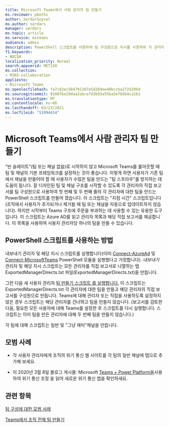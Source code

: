 ```yaml
---
title: Microsoft Teams에서 사람 관리자 팀 만들기
ms.reviewer: pbethi
author: SerdarSoysal
ms.author: serdars
manager: serdars
ms.topic: article
ms.service: msteams
audience: admin
description: PowerShell 스크립트를 사용하여 팀 구성원으로 지시를 사용하여 각 관리자에 대한 팀을 만드는 방법에 대해 자세히 알아보습니다.
f1.keywords:
- NOCSH
localization_priority: Normal
search.appverid: MET150
ms.collection:
- M365-collaboration
appliesto:
- Microsoft Teams
ms.openlocfilehash: fa7c82ec584791107e5d269ee40bccba272d20b4
ms.sourcegitcommit: 01087be29daa3abce7d3b03a55ba5ef8db4ca161
ms.translationtype: MT
ms.contentlocale: ko-KR
ms.lasthandoff: 03/23/2021
ms.locfileid: "51094414"
---
```

# <a name="create-people-manager-teams-in-microsoft-teams"></a>Microsoft Teams에서 사람 관리자 팀 만들기


"빈 슬레이트"(팀 또는 채널 없음)로 시작하지 않고 Microsoft Teams를 롤아웃할 때 팀 및 채널의 기본 프레임워크를 설정하는 것이 좋습니다. 이렇게 하면 사용자가 기존 팀에서 채널을 만들어야 할 때 사용자가 수많은 팀을 만드는 "팀 스프라우"를 방지하는 데 도움이 됩니다. 잘 디자인된 팀 및 채널 구조를 시작할 수 있도록 각 관리자의 직접 보고서를 팀 구성원으로 사용하여 첫 번째 및 두 번째 줄의 각 관리자에 대한 팀을 만드는 PowerShell 스크립트를 만들어 졌습니다. 이 스크립트는 "지점 시간" 스크립트입니다(조직에서 사용자가 추가되거나 제거될 때 팀 또는 채널을 자동으로 업데이트하지 않습니다). 하지만 시작부터 Teams 구조에 주문을 부과하는 데 사용할 수 있는 유용한 도구입니다. 이 스크립트는 Azure AD를 읽고 관리자 목록과 해당 직접 보고서를 제공합니다. 이 목록을 사용하여 사용자 관리자당 하나의 팀을 만들 수 있습니다. 

## <a name="how-to-use-the-powershell-script"></a>PowerShell 스크립트를 사용하는 방법 

내보내기 관리자 [](scripts/powershell-script-create-teams-from-managers-export-managers.md) 및 해당 지시 스크립트를 실행합니다(이미 [Connect-AzureAd](/powershell/module/azuread/connect-azuread?view=azureadps-2.0) 및 [Connect-MicrosoftTeams](/powershell/module/teams/connect-microsoftteams?view=teams-ps) PowerShell 모듈을 실행했다고 가정합니다). *내보내기* 관리자 및 해당 지시 스크립트는 모든 관리자를 직접 보고서로 나열하는 탭 ExportedManagerDirects.txt 파일(ExportedManagerDirects.txt)을 만듭니다. 

그런 다음 새 사용자 관리자 [팀 만들기 스크립트 를 실행합니다.](scripts/powershell-script-create-teams-from-managers-new-teams.md) 이 스크립트는 ExportedManagerDirects.txt 각 관리자에 대한 팀을 만들고 해당 관리자의 직접 보고서를 구성원으로 만듭니다. Teams에 대해 관리자 또는 직접을 사용하도록 설정하지 않은 경우 스크립트는 해당 관리자를 건너뛰고 팀을 만들지 않습니다. (보고서를 검토한 다음, 필요한 모든 사용자에 대해 Teams를 설정한 후 스크립트를 다시 실행합니다. 스크립트는 이미 팀을 만든 관리자에 대해 두 번째 팀을 만들지 않습니다.)

각 팀에 대해 스크립트는 일반 및 "그냥 재미"채널을 만듭니다. 

## <a name="best-practices"></a>모범 사례

- 각 사용자 관리자에게 조직의 위기 통신 웹 사이트를 각 팀의 일반 채널에 탭으로 추가해 보세요. 

- 이 2020년 3월 8일 블로그 게시물: Microsoft [Teams + Power Platform을](https://techcommunity.microsoft.com/t5/microsoft-teams-blog/coordinate-crisis-communications-using-microsoft-teams-power/ba-p/1216715)사용하여 위기 통신 조정 을 읽어 새로운 위기 통신 앱을 확인하세요.

## <a name="related-topics"></a>관련 항목

[팀 구성에 대한 모범 사례](best-practices-organizing.md)

[Teams에서 조직 전체 팀 만들기](create-an-org-wide-team.md)